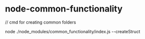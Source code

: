 # node-common-functionality


// cmd for creating common folders

node ./node_modules/common_functionality/index.js --createStruct